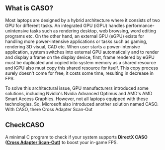## What is CASO?

Most laptops are designed by a hybrid architecture where it consists of two GPU for different tasks. An integrated GPU (iGPU) handles performance-unintensive tasks such as rendering desktop, web browsing, word editing programs etc. On the other hand, an external GPU (eGPU) exists for handling more power-intensive applications or tasks such as gaming, rendering 3D visual, CAD etc. When user starts a power-intensive application, system switches into external GPU automatically and to render and display a frame on the display device, first, frame rendered by eGPU must be duplicated and copied into system memory as a shared resource and iGPU also must copy this shared resource for itself. This copy process surely doesn't come for free, it costs some time, resulting in decrease in FPS.

To solve this architectural issue, GPU manufacturers introduced some solutions, including Nvidia's Nvidia Advanced Optimus and AMD's AMD Smart Access Graphics. However, not all laptops equipped with these technologies. So, Microsoft also introduced another solution named CASO. With CASO, there 
Cross Adapter Scan-Out

## CheckCASO

A minimal C program to check if your system supports **DirectX CASO ([Cross Adapter Scan-Out](https://devblogs.microsoft.com/directx/optimizing-hybrid-laptop-performance-with-cross-adapter-scan-out-caso/))** to boost your in-game FPS.
